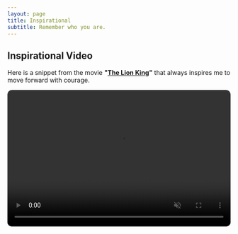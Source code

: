 ```yaml
---
layout: page
title: Inspirational
subtitle: Remember who you are.
---
```


## Inspirational Video

Here is a snippet from the movie **"[The Lion King](https://en.wikipedia.org/wiki/The_Lion_King)"** that always inspires me to move forward with courage.

<style>
/* CSS样式 */
.video-container {
  position: relative;
  padding-bottom: 56.25%; /* 16:9 的纵横比 */
  padding-top: 25px;
  height: 0;
  overflow: hidden; /* 确保圆角效果不超出容器 */
}
.video-container video {
  position: absolute;
  top: 0;
  left: 0;
  width: 100%;
  height: 100%;
  border-radius: 10px; /* 添加圆角 */
}
</style>

<div class="video-container">
<video controls muted playsinline>
  <source src="/assets/img/photos/2024/08/lion-king-clip.mp4" type="video/mp4">
  Your browser does not support the video tag.
</video>
</div>